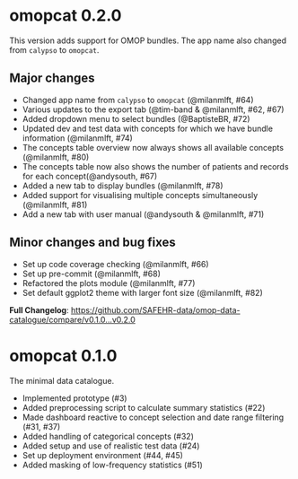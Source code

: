 # omopcat 0.2.0

This version adds support for OMOP bundles. The app name also changed from `calypso` to `omopcat`.

## Major changes

* Changed app name from `calypso` to `omopcat` (@milanmlft, #64)
* Various updates to the export tab (@tim-band & @milanmlft, #62, #67) 
* Added dropdown menu to select bundles (@BaptisteBR, #72)
* Updated dev and test data with concepts for which we have bundle information (@milanmlft, #74)
* The concepts table overview now always shows all available concepts (@milanmlft, #80)
* The concepts table now also shows the number of patients and records for each concept(@andysouth, #67)
* Added a new tab to display bundles (@milanmlft, #78)
* Added support for visualising multiple concepts simultaneously (@milanmlft, #81)
* Add a new tab with user manual (@andysouth & @milanmlft, #71)

## Minor changes and bug fixes

* Set up code coverage checking (@milanmlft, #66)
* Set up pre-commit (@milanmlft, #68)
* Refactored the plots module (@milanmlft, #77)
* Set default ggplot2 theme with larger font size (@milanmlft, #82)

**Full Changelog**: https://github.com/SAFEHR-data/omop-data-catalogue/compare/v0.1.0...v0.2.0

# omopcat 0.1.0

The minimal data catalogue.

* Implemented prototype (#3)
* Added preprocessing script to calculate summary statistics (#22)
* Made dashboard reactive to concept selection and date range filtering (#31, #37)
* Added handling of categorical concepts (#32)
* Added setup and use of realistic test data (#24)
* Set up deployment environment (#44, #45)
* Added masking of low-frequency statistics (#51)
